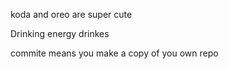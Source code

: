 koda and oreo are super cute

Drinking energy drinkes

commite means you make a copy of you own repo
